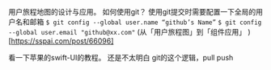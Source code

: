 用户旅程地图的设计与应用。
如何使用git？
使用git提交时需要配置一下全局的用户名和邮箱
`$ git config --global user.name “github’s Name”`
`$ git config --global user.email "github@xx.com"`
(从「用户旅程图」到「组件应用」
)[https://sspai.com/post/66096]

看一下苹果的swift-UI的教程。
还是不太明白 git的这个逻辑，pull push

